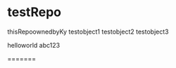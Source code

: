 

# testRepo






thisRepoownedbyKy
testobject1 testobject2
testobject3


helloworld
abc123

=======
